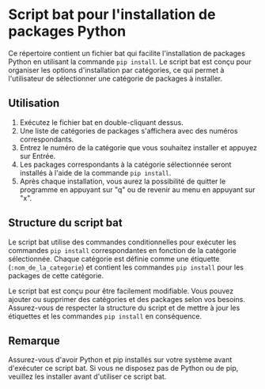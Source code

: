 # Script bat pour l'installation de packages Python

Ce répertoire contient un fichier bat qui facilite l'installation de packages Python en utilisant la commande `pip install`. Le script bat est conçu pour organiser les options d'installation par catégories, ce qui permet à l'utilisateur de sélectionner une catégorie de packages à installer.

## Utilisation

1. Exécutez le fichier bat en double-cliquant dessus.
2. Une liste de catégories de packages s'affichera avec des numéros correspondants.
3. Entrez le numéro de la catégorie que vous souhaitez installer et appuyez sur Entrée.
4. Les packages correspondants à la catégorie sélectionnée seront installés à l'aide de la commande `pip install`.
5. Après chaque installation, vous aurez la possibilité de quitter le programme en appuyant sur "q" ou de revenir au menu en appuyant sur "x".

## Structure du script bat

Le script bat utilise des commandes conditionnelles pour exécuter les commandes `pip install` correspondantes en fonction de la catégorie sélectionnée. Chaque catégorie est définie comme une étiquette (`:nom_de_la_categorie`) et contient les commandes `pip install` pour les packages de cette catégorie.

Le script bat est conçu pour être facilement modifiable. Vous pouvez ajouter ou supprimer des catégories et des packages selon vos besoins. Assurez-vous de respecter la structure du script et de mettre à jour les étiquettes et les commandes `pip install` en conséquence.

## Remarque

Assurez-vous d'avoir Python et pip installés sur votre système avant d'exécuter ce script bat. Si vous ne disposez pas de Python ou de pip, veuillez les installer avant d'utiliser ce script bat.

